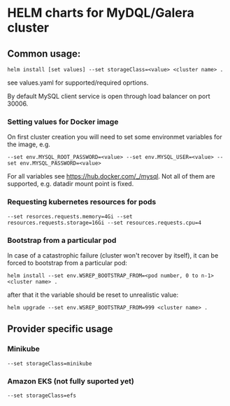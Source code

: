 # HELM charts for MyDQL/Galera cluster

## Common usage:
```
helm install [set values] --set storageClass=<value> <cluster name> .
```
see values.yaml for supported/required oprtions.

By default MySQL client service is open through load balancer on port 30006.

### Setting values for Docker image
On first cluster creation you will need to set some environmet variables for the image, e.g.
```
--set env.MYSQL_ROOT_PASSWORD=<value> --set env.MYSQL_USER=<value> --set env.MYSQL_PASSWORD=<value>
```
For all variables see https://hub.docker.com/_/mysql. Not all of them are supported, e.g. datadir mount point is fixed.

### Requesting kubernetes resources for pods
```
--set resorces.requests.memory=4Gi --set resources.requests.storage=16Gi --set resources.requests.cpu=4
```

### Bootstrap from a particular pod
In case of a catastrophic failure (cluster won't recover by itself), it can be forced to bootstrap from a particular pod:
```
helm install --set env.WSREP_BOOTSTRAP_FROM=<pod number, 0 to n-1> <cluster name> .
```
after that it the variable should be reset to unrealistic value:
```
helm upgrade --set env.WSREP_BOOTSTRAP_FROM=999 <cluster name> .
```

## Provider specific usage

### Minikube
```
--set storageClass=minikube
```

### Amazon EKS (not fully suported yet)
```
--set storageClass=efs
```
